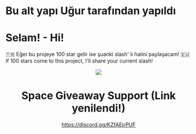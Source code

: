 # Bu alt yapı Uğur tarafından yapıldı

# Selam! - Hi! 
🇹🇷 Eğer bu projeye 100 star gelir ise şuanki slash' lı halini paylaşacam! 
🇪🇺 If 100 stars come to this project, I'll share your current slash! 

<div align="center">
   <a href="https://discord.com/users/753842258457002036" target="_blank">
      <img src="https://lanyard-profile-readme.vercel.app/api/753842258457002036?theme=light&bg=809ecf&animated=false&hideDiscrim=true&borderRadius=30px&idleMessage=Probably%20doing%20something%20else">
   </a> 

# Space Giveaway Support (Link yenilendi!) 
<https://discord.gg/KZfAEjrPUF> 
